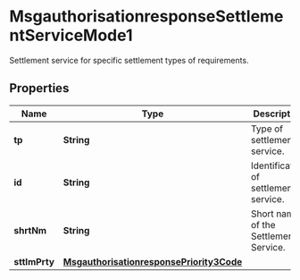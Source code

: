 

# MsgauthorisationresponseSettlementServiceMode1

Settlement service for specific settlement types of requirements.
## Properties

Name | Type | Description | Notes
------------ | ------------- | ------------- | -------------
**tp** | **String** | Type of settlement service. |  [optional]
**id** | **String** | Identification of settlement service. |  [optional]
**shrtNm** | **String** | Short name of the Settlement Service. |  [optional]
**sttlmPrty** | [**MsgauthorisationresponsePriority3Code**](MsgauthorisationresponsePriority3Code.md) |  |  [optional]



